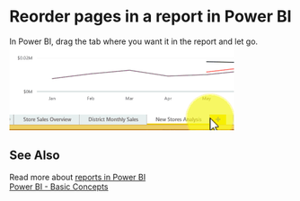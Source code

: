 ﻿<properties 
   pageTitle="Reorder pages in a report in Power BI"
   description="Reorder pages in a report in Power BI"
   services="powerbi" 
   documentationCenter="" 
   authors="jastru" 
   manager="mblythe" 
   editor=""
   tags=""/>
 
<tags
   ms.service="powerbi"
   ms.devlang="NA"
   ms.topic="article"
   ms.tgt_pltfrm="NA"
   ms.workload="powerbi"
   ms.date="10/15/2015"
   ms.author="jastru"/>

# Reorder pages in a report in Power BI  

In Power BI, drag the tab where you want it in the report and let go.  
![](media/powerbi-service-reorder-pages-in-a-report/reorder.gif)

## See Also  
Read more about [reports in Power BI](powerbi-service-reports.md)  
[Power BI - Basic Concepts](powerbi-service-basic-concepts.md)  